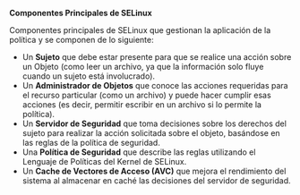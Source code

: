 **Componentes Principales de SELinux**

Componentes principales de SELinux que gestionan la aplicación de la política y se componen de lo siguiente:
- Un **Sujeto** que debe estar presente para que se realice una acción sobre un Objeto (como leer un archivo, ya que la información solo fluye cuando un sujeto está involucrado).
- Un **Administrador de Objetos** que conoce las acciones requeridas para el recurso particular (como un archivo) y puede hacer cumplir esas acciones (es decir, permitir escribir en un archivo si lo permite la política).
- Un **Servidor de Seguridad** que toma decisiones sobre los derechos del sujeto para realizar la acción solicitada sobre el objeto, basándose en las reglas de la política de seguridad.
- Una **Política de Seguridad** que describe las reglas utilizando el Lenguaje de Políticas del Kernel de SELinux.
- Un **Cache de Vectores de Acceso (AVC)** que mejora el rendimiento del sistema al almacenar en caché las decisiones del servidor de seguridad.
